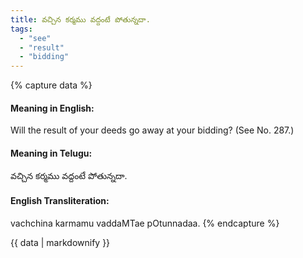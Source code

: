 ```yaml
---
title: వచ్చిన కర్మము వద్దంటే పోతున్నదా.
tags:
  - "see"
  - "result"
  - "bidding"
---
```


{% capture data %}
#### Meaning in English:
Will the result of your deeds go away at your bidding?
(See No. 287.)

#### Meaning in Telugu:
వచ్చిన కర్మము వద్దంటే పోతున్నదా.

#### English Transliteration:
vachchina karmamu vaddaMTae pOtunnadaa.
{% endcapture %}

{{ data | markdownify }}


